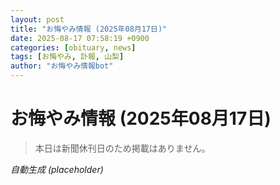 ```yaml
---
layout: post
title: "お悔やみ情報 (2025年08月17日)"
date: 2025-08-17 07:58:19 +0900
categories: [obituary, news]
tags: [お悔やみ, 訃報, 山梨]
author: "お悔やみ情報bot"
---
```


# お悔やみ情報 (2025年08月17日)

> 本日は新聞休刊日のため掲載はありません。

*自動生成 (placeholder)*
